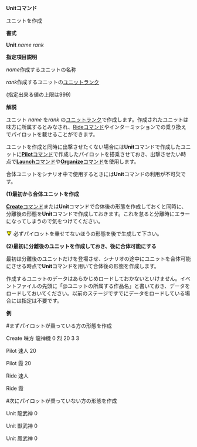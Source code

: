 **Unitコマンド**

ユニットを作成

**書式**

**Unit** *name* *rank*

**指定項目説明**

*name*作成するユニットの名称

*rank*作成するユニットの[ユニットランク](ユニットランク)

(指定出来る値の上限は999)

**解説**

ユニット *name* を*rank* の[ユニットランク](ユニットランク)で作成します。作成されたユニットは味方に所属するとみなされ、[Rideコマンド](Rideコマンド)やインターミッションでの乗り換えでパイロットを載せることができます。

ユニットを作成と同時に出撃させたくない場合には**Unit**コマンドで作成したユニットに[**Pilot**コマンド](Pilotコマンド)で作成したパイロットを搭乗させておき、出撃させたい時点で[**Launch**コマンド](Launchコマンド)や[**Organize**コマンド](Organizeコマンド)を使用します。

合体ユニットをシナリオ中で使用するときには**Unit**コマンドの利用が不可欠です。

**(1)最初から合体ユニットを作成**

[**Create**コマンド](Createコマンド)または**Unit**コマンドで合体後の形態を作成しておくと同時に、分離後の形態を**Unit**コマンドで作成しておきます。これを怠ると分離時にエラーになってしまうので気をつけてください。

![](../images/bm0.gif) 必ずパイロットを乗せてないほうの形態を後で生成して下さい。

**(2)最初に分離後のユニットを作成しておき、後に合体可能にする**

最初は分離後のユニットだけを登場させ、シナリオの途中にユニットを合体可能にさせる時点で**Unit**コマンドを用いて合体後の形態を作成します。

作成するユニットのデータはあらかじめロードしておかないといけません。イベントファイルの先頭に「@ユニットの所属する作品名」と書いておき、データをロードしておいてください。以前のステージですでにデータをロードしている場合には指定は不要です。

**例**

#まずパイロットが乗っている方の形態を作成

Create 味方 龍神機 0 烈 20 3 3

Pilot 速人 20

Pilot 霞 20

Ride 速人

Ride 霞

#次にパイロットが乗っていない方の形態を作成

Unit 龍武神 0

Unit 獣武神 0

Unit 鳳武神 0
